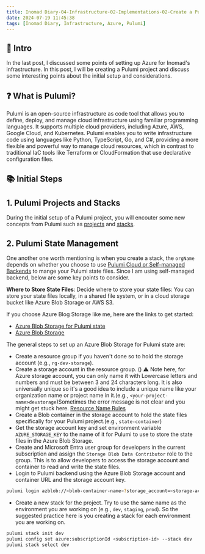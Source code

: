 ```yaml
---
title: Inomad Diary-04-Infrastructure-02-Implementations-02-Create a Pulumi Project
date: 2024-07-19 11:45:38
tags: [Inomad Diary, Infrastructure, Azure, Pulumi]
---
```


## **🔎 Intro**

In the last post, I discussed some points of setting up Azure for Inomad's infrastructure. In this post, I will be creating a Pulumi project and discuss some interesting points about the initial setup and considerations.

<!--more-->

## **❓ What is Pulumi?**

Pulumi is an open-source infrastructure as code tool that allows you to define, deploy, and manage cloud infrastructure using familiar programming languages. It supports multiple cloud providers, including Azure, AWS, Google Cloud, and Kubernetes. Pulumi enables you to write infrastructure code using languages like Python, TypeScript, Go, and C#, providing a more flexible and powerful way to manage cloud resources, which in contrast to traditional IaC tools like Terraform or CloudFormation that use declarative configuration files.

## **📚 Initial Steps**

## 1. Pulumi Projects and Stacks
During the initial setup of a Pulumi project, you will encouter some new concepts from Pulumi such as [projects](https://www.pulumi.com/docs/concepts/projects/) and [stacks](https://www.pulumi.com/docs/concepts/stack/). 

## 2. Pulumi State Management
One another one worth mentioning is when you create a stack, the `orgName` depends on whether you choose to use [Pulumi Cloud or Self-managed Backends](https://www.pulumi.com/docs/concepts/state/#using-a-self-managed-backend) to mange your Pulumi state files. Since I am using self-managed backend, below are some key points to consider.

**Where to Store State Files**:
Decide where to store your state files: You can store your state files locally, in a shared file system, or in a cloud storage bucket like Azure Blob Storage or AWS S3.

If you choose Azure Blog Storage like me, here are the links to get started:
- [Azure Blob Storage for Pulumi state](](https://www.pulumi.com/docs/concepts/state/#using-a-self-managed-backend))
- [Azure Blob Storage](https://azure.microsoft.com/en-gb/products/storage/blobs)

The general steps to set up an Azure Blob Storage for Pulumi state are:
- Create a resource group if you haven't done so to hold the storage account (e.g., `rg-dev-storage`).
- Create a storage account in the resource group. ()
⚠️ Note here, for Azure storage account, you can only name it with Lowercase letters and numbers and must be between 3 and 24 characters long. It is also universally unique so it's a good idea to include a unique name like your organization name or project name in it.(e.g., `<your-project-name>devstorage`)Sometimes the error message is not clear and you might get stuck here. [Resource Name Rules](https://learn.microsoft.com/en-us/azure/azure-resource-manager/management/resource-name-rules)
- Create a Blob container in the storage account to hold the state files specifically for your Pulumi project.(e.g., `state-container`)
- Get the storage account key and set environment variable `AZURE_STORAGE_KEY` to the name of it for Pulumi to use to store the state files in the Azure Blob Storage.
- Create and Microsoft Entra user group for developers in the current subscription and assign the `Storage Blob Data Contributor` role to the group. This is to allow developers to access the storage account and container to read and write the state files.
- Login to Pulumi backend using the Azure Blob Storage account and container URL and the storage account key.
```bash
pulumi login azblob://<blob-container-name>?storage_account=<storage-account-name>
```
- Create a new stack for the project. Try to use the same name as the environment you are working on (e.g., `dev`, `staging`, `prod`). So the suggested practice here is you creating a stack for each environment you are working on.
```bash
pulumi stack init dev
pulumi config set azure:subscriptionId <subscription-id> --stack dev
pulumi stack select dev
```